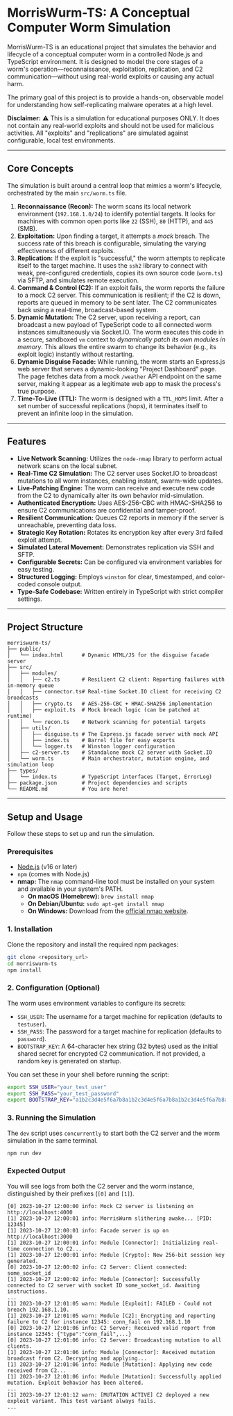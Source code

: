 

# MorrisWurm-TS: A Conceptual Computer Worm Simulation

MorrisWurm-TS is an educational project that simulates the behavior and lifecycle of a conceptual computer worm in a controlled Node.js and TypeScript environment. It is designed to model the core stages of a worm's operation—reconnaissance, exploitation, replication, and C2 communication—without using real-world exploits or causing any actual harm.

The primary goal of this project is to provide a hands-on, observable model for understanding how self-replicating malware operates at a high level.

**Disclaimer:** ⚠️ This is a simulation for educational purposes ONLY. It does not contain any real-world exploits and should not be used for malicious activities. All "exploits" and "replications" are simulated against configurable, local test environments.

---

## Core Concepts

The simulation is built around a central loop that mimics a worm's lifecycle, orchestrated by the main `src/worm.ts` file.

1.  **Reconnaissance (Recon):** The worm scans its local network environment (`192.168.1.0/24`) to identify potential targets. It looks for machines with common open ports like `22` (SSH), `80` (HTTP), and `445` (SMB).
2.  **Exploitation:** Upon finding a target, it attempts a *mock* breach. The success rate of this breach is configurable, simulating the varying effectiveness of different exploits.
3.  **Replication:** If the exploit is "successful," the worm attempts to replicate itself to the target machine. It uses the `ssh2` library to connect with weak, pre-configured credentials, copies its own source code (`worm.ts`) via SFTP, and simulates remote execution.
4.  **Command & Control (C2):** If an exploit fails, the worm reports the failure to a mock C2 server. This communication is resilient; if the C2 is down, reports are queued in memory to be sent later. The C2 communicates back using a real-time, broadcast-based system.
5.  **Dynamic Mutation:** The C2 server, upon receiving a report, can broadcast a new payload of TypeScript code to all connected worm instances simultaneously via Socket.IO. The worm executes this code in a secure, sandboxed `vm` context to *dynamically patch its own modules in memory*. This allows the entire swarm to change its behavior (e.g., its exploit logic) instantly without restarting.
6.  **Dynamic Disguise Facade:** While running, the worm starts an Express.js web server that serves a dynamic-looking "Project Dashboard" page. The page fetches data from a mock `/weather` API endpoint on the same server, making it appear as a legitimate web app to mask the process's true purpose.
7.  **Time-To-Live (TTL):** The worm is designed with a `TTL_HOPS` limit. After a set number of successful replications (hops), it terminates itself to prevent an infinite loop in the simulation.

---

## Features

-   **Live Network Scanning:** Utilizes the `node-nmap` library to perform actual network scans on the local subnet.
-   **Real-Time C2 Simulation:** The C2 server uses Socket.IO to broadcast mutations to all worm instances, enabling instant, swarm-wide updates.
-   **Live-Patching Engine:** The worm can receive and execute new code from the C2 to dynamically alter its own behavior mid-simulation.
-   **Authenticated Encryption:** Uses AES-256-CBC with HMAC-SHA256 to ensure C2 communications are confidential and tamper-proof.
-   **Resilient Communication:** Queues C2 reports in memory if the server is unreachable, preventing data loss.
-   **Strategic Key Rotation:** Rotates its encryption key after every 3rd failed exploit attempt.
-   **Simulated Lateral Movement:** Demonstrates replication via SSH and SFTP.
-   **Configurable Secrets:** Can be configured via environment variables for easy testing.
-   **Structured Logging:** Employs `winston` for clear, timestamped, and color-coded console output.
-   **Type-Safe Codebase:** Written entirely in TypeScript with strict compiler settings.

---

## Project Structure

```
morriswurm-ts/
├── public/
│   └── index.html      # Dynamic HTML/JS for the disguise facade server
├── src/
│   ├── modules/
│   │   ├── c2.ts       # Resilient C2 client: Reporting failures with in-memory queue
│   │   ├── connector.ts# Real-time Socket.IO client for receiving C2 broadcasts
│   │   ├── crypto.ts   # AES-256-CBC + HMAC-SHA256 implementation
│   │   ├── exploit.ts  # Mock breach logic (can be patched at runtime)
│   │   └── recon.ts    # Network scanning for potential targets
│   ├── utils/
│   │   ├── disguise.ts # The Express.js facade server with mock API
│   │   ├── index.ts    # Barrel file for easy exports
│   │   └── logger.ts   # Winston logger configuration
│   ├── c2-server.ts    # Standalone mock C2 server with Socket.IO
│   └── worm.ts         # Main orchestrator, mutation engine, and simulation loop
├── types/
│   └── index.ts        # TypeScript interfaces (Target, ErrorLog)
├── package.json        # Project dependencies and scripts
└── README.md           # You are here!
```

---

## Setup and Usage

Follow these steps to set up and run the simulation.

### Prerequisites

-   [Node.js](https://nodejs.org/) (v16 or later)
-   `npm` (comes with Node.js)
-   **nmap:** The `nmap` command-line tool must be installed on your system and available in your system's PATH.
    -   **On macOS (Homebrew):** `brew install nmap`
    -   **On Debian/Ubuntu:** `sudo apt-get install nmap`
    -   **On Windows:** Download from the [official nmap website](https://nmap.org/download.html).

### 1. Installation

Clone the repository and install the required npm packages:

```bash
git clone <repository_url>
cd morriswurm-ts
npm install
```

### 2. Configuration (Optional)

The worm uses environment variables to configure its secrets:

-   `SSH_USER`: The username for a target machine for replication (defaults to `testuser`).
-   `SSH_PASS`: The password for a target machine for replication (defaults to `password`).
-   `BOOTSTRAP_KEY`: A 64-character hex string (32 bytes) used as the initial shared secret for encrypted C2 communication. If not provided, a random key is generated on startup.

You can set these in your shell before running the script:

```bash
export SSH_USER="your_test_user"
export SSH_PASS="your_test_password"
export BOOTSTRAP_KEY="a1b2c3d4e5f6a7b8a1b2c3d4e5f6a7b8a1b2c3d4e5f6a7b8a1b2c3d4e5f6a7b8"
```

### 3. Running the Simulation

The `dev` script uses `concurrently` to start both the C2 server and the worm simulation in the same terminal.

```bash
npm run dev
```

### Expected Output

You will see logs from both the C2 server and the worm instance, distinguished by their prefixes (`[0]` and `[1]`).

```
[0] 2023-10-27 12:00:00 info: Mock C2 server is listening on http://localhost:4000
[1] 2023-10-27 12:00:01 info: MorrisWurm slithering awake... [PID: 12345]
[1] 2023-10-27 12:00:01 info: Facade server is up on http://localhost:3000
[1] 2023-10-27 12:00:01 info: Module [Connector]: Initializing real-time connection to C2...
[1] 2023-10-27 12:00:01 info: Module [Crypto]: New 256-bit session key generated.
[0] 2023-10-27 12:00:02 info: C2 Server: Client connected: some_socket_id
[1] 2023-10-27 12:00:02 info: Module [Connector]: Successfully connected to C2 server with socket ID some_socket_id. Awaiting instructions.
...
[1] 2023-10-27 12:01:05 warn: Module [Exploit]: FAILED - Could not breach 192.168.1.10.
[1] 2023-10-27 12:01:05 warn: Module [C2]: Encrypting and reporting failure to C2 for instance 12345: conn_fail on 192.168.1.10
[0] 2023-10-27 12:01:06 info: C2 Server: Received valid report from instance 12345: {"type":"conn_fail",...}
[0] 2023-10-27 12:01:06 info: C2 Server: Broadcasting mutation to all clients.
[1] 2023-10-27 12:01:06 info: Module [Connector]: Received mutation broadcast from C2. Decrypting and applying...
[1] 2023-10-27 12:01:06 info: Module [Mutation]: Applying new code received from C2...
[1] 2023-10-27 12:01:06 info: Module [Mutation]: Successfully applied mutation. Exploit behavior has been altered.
...
[1] 2023-10-27 12:01:12 warn: [MUTATION ACTIVE] C2 deployed a new exploit variant. This test variant always fails.
...
```